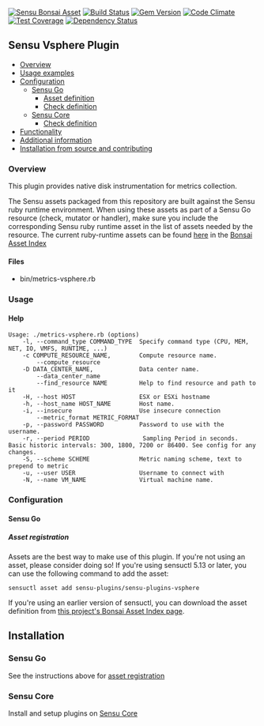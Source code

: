 [![Sensu Bonsai Asset](https://img.shields.io/badge/Bonsai-Download%20Me-brightgreen.svg?colorB=89C967&logo=sensu)](https://bonsai.sensu.io/assets/sensu-plugins/sensu-plugins-vsphere)
[![Build Status](https://travis-ci.org/sensu-plugins/sensu-plugins-skel.svg?branch=master)](https://travis-ci.org/sensu-plugins/sensu-plugins-skel)
[![Gem Version](https://badge.fury.io/rb/sensu-plugins-skel.svg)](http://badge.fury.io/rb/sensu-plugins-skel)
[![Code Climate](https://codeclimate.com/github/sensu-plugins/sensu-plugins-skel/badges/gpa.svg)](https://codeclimate.com/github/sensu-plugins/sensu-plugins-skel)
[![Test Coverage](https://codeclimate.com/github/sensu-plugins/sensu-plugins-skel/badges/coverage.svg)](https://codeclimate.com/github/sensu-plugins/sensu-plugins-skel)
[![Dependency Status](https://gemnasium.com/sensu-plugins/sensu-plugins-skel.svg)](https://gemnasium.com/sensu-plugins/sensu-plugins-skel)


## Sensu Vsphere Plugin
- [Overview](#overview)
- [Usage examples](#usage-examples)
- [Configuration](#configuration)
  - [Sensu Go](#sensu-go)
    - [Asset definition](#asset-definition)
    - [Check definition](#check-definition)
  - [Sensu Core](#sensu-core)
    - [Check definition](#check-definition)
- [Functionality](#functionality)
- [Additional information](#additional-information)
- [Installation from source and contributing](#installation-from-source-and-contributing)

### Overview

This plugin provides native disk instrumentation for metrics collection.

The Sensu assets packaged from this repository are built against the Sensu ruby runtime environment. When using these assets as part of a Sensu Go resource (check, mutator or handler), make sure you include the corresponding Sensu ruby runtime asset in the list of assets needed by the resource.  The current ruby-runtime assets can be found [here](https://bonsai.sensu.io/assets/sensu/sensu-ruby-runtime) in the [Bonsai Asset Index](bonsai.sensu.io)

#### Files
 * bin/metrics-vsphere.rb

### Usage

#### Help
```
Usage: ./metrics-vsphere.rb (options)
    -l, --command_type COMMAND_TYPE  Specify command type (CPU, MEM, NET, IO, VMFS, RUNTIME, ...)
    -c COMPUTE_RESOURCE_NAME,        Compute resource name.
        --compute_resource
    -D DATA_CENTER_NAME,             Data center name.
        --data_center_name
        --find_resource NAME         Help to find resource and path to it
    -H, --host HOST                  ESX or ESXi hostname
    -h, --host_name HOST_NAME        Host name.
    -i, --insecure                   Use insecure connection
        --metric_format METRIC_FORMAT
    -p, --password PASSWORD          Password to use with the username.
    -r, --period PERIOD               Sampling Period in seconds. Basic historic intervals: 300, 1800, 7200 or 86400. See config for any changes.
    -S, --scheme SCHEME              Metric naming scheme, text to prepend to metric
    -u, --user USER                  Username to connect with
    -N, --name VM_NAME               Virtual machine name.
```

### Configuration
#### Sensu Go
##### Asset registration

Assets are the best way to make use of this plugin. If you're not using an asset, please consider doing so! If you're using sensuctl 5.13 or later, you can use the following command to add the asset:

`sensuctl asset add sensu-plugins/sensu-plugins-vsphere`

If you're using an earlier version of sensuctl, you can download the asset definition from [this project's Bonsai Asset Index page](https://bonsai.sensu.io/assets/sensu-plugins/sensu-plugins-vsphere).

## Installation
### Sensu Go

See the instructions above for [asset registration](#asset-registration)

### Sensu Core
Install and setup plugins on [Sensu Core](https://docs.sensu.io/sensu-core/latest/installation/installing-plugins/)


